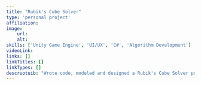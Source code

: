 ```yaml
---
title: "Rubik's Cube Solver"
type: 'personal project'
affiliation:
image:
    url:
    alt:
skills: ['Unity Game Engine', 'UI/UX', 'C#', 'Algorithm Development']
videoLink:
links: []
linkTitles: []
linkTypes: []
descruotuib: "Wrote code, modeled and designed a Rubik's Cube Solver program using Unity Game Engine and C#."
---
```

